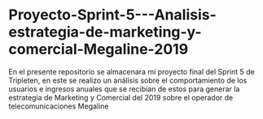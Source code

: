 # Proyecto-Sprint-5---Analisis-estrategia-de-marketing-y-comercial-Megaline-2019
En el presente repositorio se almacenara mi proyecto final del Sprint 5 de Tripleten, en este se realizo un análisis sobre el comportamiento de los usuarios e ingresos anuales que se recibían de estos para generar la estrategia de Marketing y Comercial del 2019 sobre el operador de telecomunicaciones Megaline
